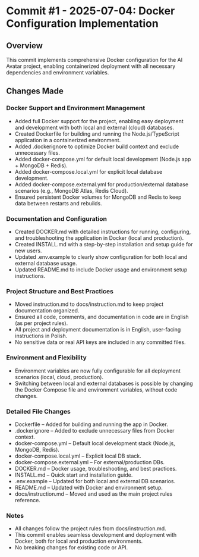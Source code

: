 # Commit #1 - 2025-07-04: Docker Configuration Implementation

## Overview
This commit implements comprehensive Docker configuration for the AI Avatar project, enabling containerized deployment with all necessary dependencies and environment variables.

## Changes Made

### Docker Support and Environment Management
- Added full Docker support for the project, enabling easy deployment and development with both local and external (cloud) databases.
- Created Dockerfile for building and running the Node.js/TypeScript application in a containerized environment.
- Added .dockerignore to optimize Docker build context and exclude unnecessary files.
- Added docker-compose.yml for default local development (Node.js app + MongoDB + Redis).
- Added docker-compose.local.yml for explicit local database development.
- Added docker-compose.external.yml for production/external database scenarios (e.g., MongoDB Atlas, Redis Cloud).
- Ensured persistent Docker volumes for MongoDB and Redis to keep data between restarts and rebuilds.

### Documentation and Configuration
- Created DOCKER.md with detailed instructions for running, configuring, and troubleshooting the application in Docker (local and production).
- Created INSTALL.md with a step-by-step installation and setup guide for new users.
- Updated .env.example to clearly show configuration for both local and external database usage.
- Updated README.md to include Docker usage and environment setup instructions.

### Project Structure and Best Practices
- Moved instruction.md to docs/instruction.md to keep project documentation organized.
- Ensured all code, comments, and documentation in code are in English (as per project rules).
- All project and deployment documentation is in English, user-facing instructions in Polish.
- No sensitive data or real API keys are included in any committed files.

### Environment and Flexibility
- Environment variables are now fully configurable for all deployment scenarios (local, cloud, production).
- Switching between local and external databases is possible by changing the Docker Compose file and environment variables, without code changes.

### Detailed File Changes
- Dockerfile – Added for building and running the app in Docker.
- .dockerignore – Added to exclude unnecessary files from Docker context.
- docker-compose.yml – Default local development stack (Node.js, MongoDB, Redis).
- docker-compose.local.yml – Explicit local DB stack.
- docker-compose.external.yml – For external/production DBs.
- DOCKER.md – Docker usage, troubleshooting, and best practices.
- INSTALL.md – Quick start and installation guide.
- .env.example – Updated for both local and external DB scenarios.
- README.md – Updated with Docker and environment setup.
- docs/instruction.md – Moved and used as the main project rules reference.

### Notes
- All changes follow the project rules from docs/instruction.md.
- This commit enables seamless development and deployment with Docker, both for local and production environments.
- No breaking changes for existing code or API.